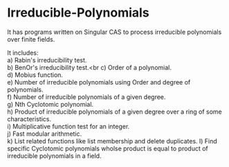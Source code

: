 # Irreducible-Polynomials
It has programs written on Singular CAS to process irreducible polynomials over finite fields.

It includes:<br>
a) Rabin's irreducibility test.<br>
b) BenOr's irreducibility test.<br
c) Order of a polynomial. <br>
d) Mobius function. <br>
e) Number of irreducible polynomials using Order and degree of polynomials. <br>
f) Number of irreducible polynomials of a given degree. <br>
g) Nth Cyclotomic polynomial. <br>
h) Product of irreducible polynomials of a given degree over a ring of some characteristics. <br>
i) Multiplicative function test for an integer. <br>
j) Fast modular arithmetic. <br>
k) List related functions like list membership and delete duplicates.
l) Find specific Cyclotomic polynomials wholse product is equal to product of irreducible polynomials in a field.
